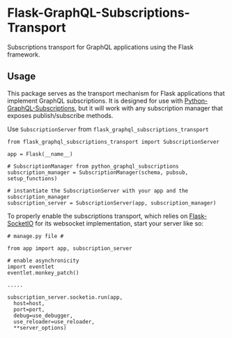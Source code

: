 # Flask-GraphQL-Subscriptions-Transport
Subscriptions transport for GraphQL applications using the Flask framework.

## Usage
This package serves as the transport mechanism for Flask applications that implement GraphQL subscriptions. It is designed for use with [Python-GraphQL-Subscriptions](https://github.com/willdeuschle/Python-GraphQL-Subscriptions), but it will work with any subscription manager that exposes publish/subscribe methods.

Use `SubscriptionServer` from `flask_graphql_subscriptions_transport`

```
from flask_graphql_subscriptions_transport import SubscriptionServer

app = Flask(__name__)

# SubscriptionManager from python_graphql_subscriptions
subscription_manager = SubscriptionManager(schema, pubsub, setup_functions) 

# instantiate the SubscriptionServer with your app and the subscription_manager
subscription_server = SubscriptionServer(app, subscription_manager)
```

To properly enable the subscriptions transport, which relies on [Flask-SocketIO](https://github.com/miguelgrinberg/Flask-SocketIO) for its websocket implementation, start your server like so:

```
# manage.py file #

from app import app, subscription_server

# enable asynchronicity
import eventlet
eventlet.monkey_patch()

.....

subscription_server.socketio.run(app,
  host=host,
  port=port,
  debug=use_debugger,
  use_reloader=use_reloader,
  **server_options)
```
